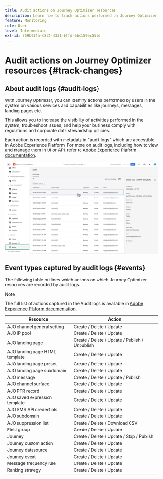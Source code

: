 ```yaml
---
title: Audit actions on Journey Optimizer resources
description: Learn how to track actions performed on Journey Optimizer resources.
feature: Monitoring
role: User
level: Intermediate
exl-id: 759b014a-c834-4331-bffd-5bc159ec555d
---
```

# Audit actions on Journey Optimizer resources {#track-changes}

## About audit logs {#audit-logs}

With Journey Optimizer, you can identify actions performed by users in the system on various services and capabilities like journeys, messages, landing pages etc.

This allows you to increase the visibility of activities performed in the system, troubleshoot issues, and help your business comply with regulations and corporate data stewardship policies.

Each action is recorded with metadata in "audit logs" which are accessible in Adobe Experience Platform. For more on audit logs, including how to view and manage them in UI or API, refer to [Adobe Experience Plaform documentation](https://experienceleague.adobe.com/docs/experience-platform/landing/governance-privacy-security/audit-logs/overview.html).

![](assets/audit-logs.png)

## Event types captured by audit logs {#events}

The following table outlines which actions on which Journey Optimizer resources are recorded by audit logs.

>[!NOTE]
>
>The full list of actions captured in the Audit logs is available in [Adobe Experience Plaform documentation](https://experienceleague.adobe.com/docs/experience-platform/landing/governance-privacy-security/audit-logs/overview.html#category).

| Resource | Action            |
|-----------|------------------|
| AJO channel general setting | Create / Delete / Update |
| AJO IP pool | Create / Delete / Update |
| AJO landing page | Create / Delete / Update / Publish / Unpublish |
| AJO landing page HTML template | Create / Delete / Update |
| AJO landing page preset | Create / Delete / Update |
| AJO landing page subdomain | Create / Delete / Update |
| AJO message | Create / Delete / Update / Publish |
| AJO channel surface | Create / Delete / Update |
| AJO PTR record | Create / Delete / Update |
| AJO saved expression template | Create / Delete / Update |
| AJO SMS API credentials | Create / Delete / Update |
| AJO subdomain | Create / Delete / Update |
| AJO suppression list | Create / Delete / Download CSV |
| Field group | Create / Delete / Update |
| Journey | Create / Delete / Update / Stop / Publish |
| Journey custom action | Create / Delete / Update |
| Journey datasource | Create / Delete / Update |
| Journey event | Create / Delete / Update |
| Message frequency rule | Create / Delete / Update |
| Ranking strategy | Create / Delete / Update |
